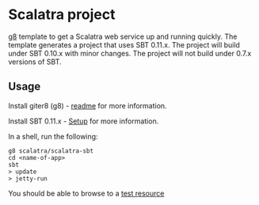 # Scalatra project

[g8](http://github.com/n8han/giter8) template to get a Scalatra web service up and running quickly. The template generates a project that uses SBT 0.11.x. The project will build under SBT 0.10.x with minor changes. The project will not build under 0.7.x versions of SBT.

## Usage

Install giter8 (g8) - [readme](http://github.com/n8han/giter8#readme) for more information.

Install SBT 0.11.x - [Setup](https://github.com/harrah/xsbt/wiki/Setup) for more information.

In a shell, run the following:

    g8 scalatra/scalatra-sbt
    cd <name-of-app>
    sbt
    > update
    > jetty-run
    
You should be able to browse to a [test resource](http://localhost:8080/)

